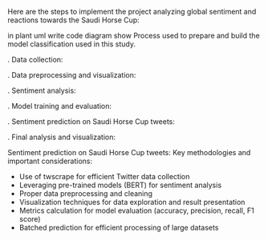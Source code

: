 



Here are the steps to implement the project analyzing global sentiment and reactions towards the Saudi Horse Cup:



in plant uml write code diagram show  Process used to prepare and build the model classification used in this study.

. Data collection:


. Data preprocessing and visualization:


. Sentiment analysis:


. Model training and evaluation:

. Sentiment prediction on Saudi Horse Cup tweets:

. Final analysis and visualization:

Sentiment prediction on Saudi Horse Cup tweets:
Key methodologies and important considerations:

- Use of twscrape for efficient Twitter data collection
- Leveraging pre-trained models (BERT) for sentiment analysis
- Proper data preprocessing and cleaning
- Visualization techniques for data exploration and result presentation
- Metrics calculation for model evaluation (accuracy, precision, recall, F1 score)
- Batched prediction for efficient processing of large datasets